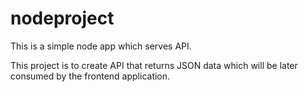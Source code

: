# nodeproject
This is a simple node app which serves API.

This project is to create API that returns JSON data which will be later consumed by the frontend application.
